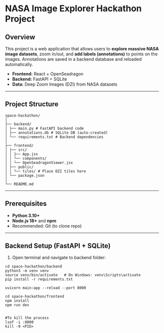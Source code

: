 # NASA Image Explorer Hackathon Project

## Overview
This project is a web application that allows users to **explore massive NASA image datasets**, zoom in/out, and **add labels (annotations)** to points on the images. Annotations are saved in a backend database and reloaded automatically.

- **Frontend:** React + OpenSeadragon
- **Backend:** FastAPI + SQLite
- **Data:** Deep Zoom Images (DZI) from NASA datasets

---

## Project Structure
```
space-hackathon/
│
├── backend/
│ ├── main.py # FastAPI backend code
│ ├── annotations.db # SQLite DB (auto-created)
│ └── requirements.txt # Backend dependencies
│
├── frontend/
│ ├── src/
│ │ ├── App.jsx
│ │ └── components/
│ │ └── OpenSeadragonViewer.jsx
│ ├── public/
│ │ └── tiles/ # Place DZI tiles here
│ └── package.json
│
└── README.md
```

---

## Prerequisites

- **Python 3.10+**
- **Node.js 18+** and **npm**
- Recommended: Git (to clone repo)

---

## Backend Setup (FastAPI + SQLite)

1. Open terminal and navigate to backend folder:

```
cd space-hackathon/backend
python3 -m venv venv
source venv/bin/activate   # On Windows: venv\Scripts\activate
pip install -r requirements.txt

uvicorn main:app --reload --port 8000
```

```
cd space-hackathon/frontend
npm install
npm run dev


#To kill the process
lsof -i :8000
kill -9 <PID>
```
